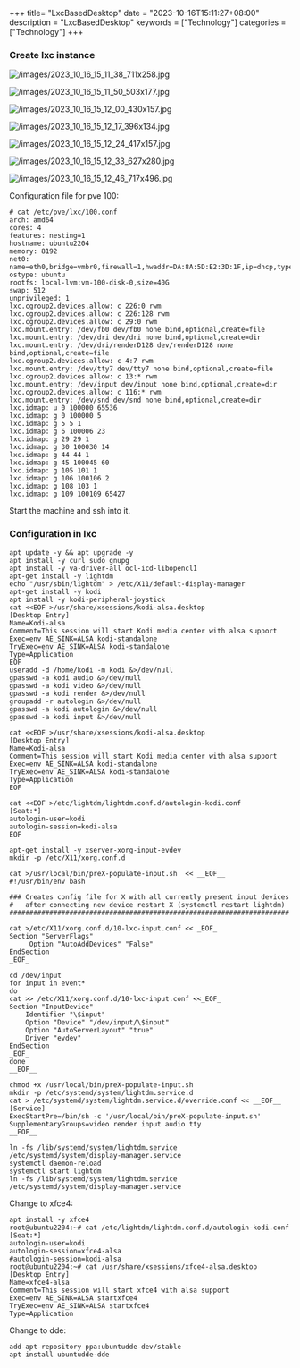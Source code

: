 +++
title= "LxcBasedDesktop"
date = "2023-10-16T15:11:27+08:00"
description = "LxcBasedDesktop"
keywords = ["Technology"]
categories = ["Technology"]
+++
### Create lxc instance  

![/images/2023_10_16_15_11_38_711x258.jpg](/images/2023_10_16_15_11_38_711x258.jpg)

![/images/2023_10_16_15_11_50_503x177.jpg](/images/2023_10_16_15_11_50_503x177.jpg)

![/images/2023_10_16_15_12_00_430x157.jpg](/images/2023_10_16_15_12_00_430x157.jpg)

![/images/2023_10_16_15_12_17_396x134.jpg](/images/2023_10_16_15_12_17_396x134.jpg)

![/images/2023_10_16_15_12_24_417x157.jpg](/images/2023_10_16_15_12_24_417x157.jpg)

![/images/2023_10_16_15_12_33_627x280.jpg](/images/2023_10_16_15_12_33_627x280.jpg)

![/images/2023_10_16_15_12_46_717x496.jpg](/images/2023_10_16_15_12_46_717x496.jpg)

Configuration file for pve 100:    

```
# cat /etc/pve/lxc/100.conf 
arch: amd64
cores: 4
features: nesting=1
hostname: ubuntu2204
memory: 8192
net0: name=eth0,bridge=vmbr0,firewall=1,hwaddr=DA:8A:5D:E2:3D:1F,ip=dhcp,type=veth
ostype: ubuntu
rootfs: local-lvm:vm-100-disk-0,size=40G
swap: 512
unprivileged: 1
lxc.cgroup2.devices.allow: c 226:0 rwm
lxc.cgroup2.devices.allow: c 226:128 rwm
lxc.cgroup2.devices.allow: c 29:0 rwm
lxc.mount.entry: /dev/fb0 dev/fb0 none bind,optional,create=file
lxc.mount.entry: /dev/dri dev/dri none bind,optional,create=dir
lxc.mount.entry: /dev/dri/renderD128 dev/renderD128 none bind,optional,create=file
lxc.cgroup2.devices.allow: c 4:7 rwm
lxc.mount.entry: /dev/tty7 dev/tty7 none bind,optional,create=file
lxc.cgroup2.devices.allow: c 13:* rwm
lxc.mount.entry: /dev/input dev/input none bind,optional,create=dir
lxc.cgroup2.devices.allow: c 116:* rwm
lxc.mount.entry: /dev/snd dev/snd none bind,optional,create=dir
lxc.idmap: u 0 100000 65536
lxc.idmap: g 0 100000 5
lxc.idmap: g 5 5 1
lxc.idmap: g 6 100006 23
lxc.idmap: g 29 29 1
lxc.idmap: g 30 100030 14
lxc.idmap: g 44 44 1
lxc.idmap: g 45 100045 60
lxc.idmap: g 105 101 1
lxc.idmap: g 106 100106 2
lxc.idmap: g 108 103 1
lxc.idmap: g 109 100109 65427
```
Start the machine and ssh into it.   

### Configuration in lxc

```
apt update -y && apt upgrade -y
apt install -y curl sudo gnupg
apt install -y va-driver-all ocl-icd-libopencl1
apt-get install -y lightdm
echo "/usr/sbin/lightdm" > /etc/X11/default-display-manager
apt-get install -y kodi
apt install -y kodi-peripheral-joystick
cat <<EOF >/usr/share/xsessions/kodi-alsa.desktop
[Desktop Entry]
Name=Kodi-alsa
Comment=This session will start Kodi media center with alsa support
Exec=env AE_SINK=ALSA kodi-standalone
TryExec=env AE_SINK=ALSA kodi-standalone
Type=Application
EOF
useradd -d /home/kodi -m kodi &>/dev/null
gpasswd -a kodi audio &>/dev/null
gpasswd -a kodi video &>/dev/null
gpasswd -a kodi render &>/dev/null
groupadd -r autologin &>/dev/null
gpasswd -a kodi autologin &>/dev/null
gpasswd -a kodi input &>/dev/null

cat <<EOF >/usr/share/xsessions/kodi-alsa.desktop
[Desktop Entry]
Name=Kodi-alsa
Comment=This session will start Kodi media center with alsa support
Exec=env AE_SINK=ALSA kodi-standalone
TryExec=env AE_SINK=ALSA kodi-standalone
Type=Application
EOF

cat <<EOF >/etc/lightdm/lightdm.conf.d/autologin-kodi.conf
[Seat:*]
autologin-user=kodi
autologin-session=kodi-alsa
EOF

apt-get install -y xserver-xorg-input-evdev
mkdir -p /etc/X11/xorg.conf.d

cat >/usr/local/bin/preX-populate-input.sh  << __EOF__
#!/usr/bin/env bash

### Creates config file for X with all currently present input devices
#   after connecting new device restart X (systemctl restart lightdm)
######################################################################

cat >/etc/X11/xorg.conf.d/10-lxc-input.conf << _EOF_
Section "ServerFlags"
     Option "AutoAddDevices" "False"
EndSection
_EOF_

cd /dev/input
for input in event*
do
cat >> /etc/X11/xorg.conf.d/10-lxc-input.conf <<_EOF_
Section "InputDevice"
    Identifier "\$input"
    Option "Device" "/dev/input/\$input"
    Option "AutoServerLayout" "true"
    Driver "evdev"
EndSection
_EOF_
done
__EOF__

chmod +x /usr/local/bin/preX-populate-input.sh
mkdir -p /etc/systemd/system/lightdm.service.d
cat > /etc/systemd/system/lightdm.service.d/override.conf << __EOF__
[Service]
ExecStartPre=/bin/sh -c '/usr/local/bin/preX-populate-input.sh'
SupplementaryGroups=video render input audio tty
__EOF__

ln -fs /lib/systemd/system/lightdm.service /etc/systemd/system/display-manager.service
systemctl daemon-reload
systemctl start lightdm
ln -fs /lib/systemd/system/lightdm.service /etc/systemd/system/display-manager.service
```
Change to xfce4:    

```
apt install -y xfce4
root@ubuntu2204:~# cat /etc/lightdm/lightdm.conf.d/autologin-kodi.conf 
[Seat:*]
autologin-user=kodi
autologin-session=xfce4-alsa
#autologin-session=kodi-alsa
root@ubuntu2204:~# cat /usr/share/xsessions/xfce4-alsa.desktop 
[Desktop Entry]
Name=xfce4-alsa
Comment=This session will start xfce4 with alsa support
Exec=env AE_SINK=ALSA startxfce4
TryExec=env AE_SINK=ALSA startxfce4
Type=Application
```
Change to dde:    

```
add-apt-repository ppa:ubuntudde-dev/stable
apt install ubuntudde-dde

```
